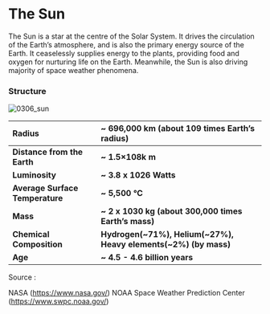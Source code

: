 # **The Sun**

The Sun is a star at the centre of the Solar System. It drives the circulation of the Earth’s atmosphere, and is also the primary energy source of the Earth.  It ceaselessly supplies energy to the plants, providing food and oxygen for nurturing life on the Earth.  Meanwhile, the Sun is also driving majority of space weather phenomena.

### Structure

![0306_sun](./static/0306_sun.png)


| Radius                        | ~ 696,000 km (about 109 times Earth’s radius)                |
| :------ | :------|
| **Distance from    the Earth** | **~ 1.5×108k m**                                             |
| **Luminosity**                | **~ 3.8 x 1026 Watts**                              |
| **Average Surface   Temperature** | **~ 5,500 °C**                                               |
| **Mass**                      | **~ 2 x 1030 kg (about 300,000 times Earth’s mass)**         |
| **Chemical Composition**      | **Hydrogen(~71%), Helium(~27%), Heavy elements(~2%) (by mass)** |
| **Age**                       | **~ 4.5 - 4.6 billion years**                                |



Source :

NASA (https://www.nasa.gov/)
NOAA Space Weather Prediction Center (https://www.swpc.noaa.gov/)
